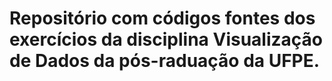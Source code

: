 # Repositório com códigos fontes dos exercícios da disciplina Visualização de Dados da pós-raduação da UFPE.
